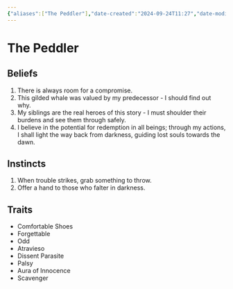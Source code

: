 ```yaml
---
{"aliases":["The Peddler"],"date-created":"2024-09-24T11:27","date-modified":"2024-09-24T11:28","dg-publish":true,"tags":["moonrise"],"title":"The Peddler","permalink":"/workshop/moonrise/the-peddler/","dgPassFrontmatter":true,"updated":"2024-09-24T11:28"}
---
```



# The Peddler

## Beliefs

1. There is always room for a compromise.
2. This gilded whale was valued by my predecessor - I should find out why.
3. My siblings are the real heroes of this story - I must shoulder their burdens and see them through safely.
4. I believe in the potential for redemption in all beings; through my actions, I shall light the way back from darkness, guiding lost souls towards the dawn.

## Instincts

1. When trouble strikes, grab something to throw.
2. Offer a hand to those who falter in darkness.

## Traits

- Comfortable Shoes
- Forgettable
- Odd
- Atravieso
- Dissent Parasite
- Palsy
- Aura of Innocence
- Scavenger
